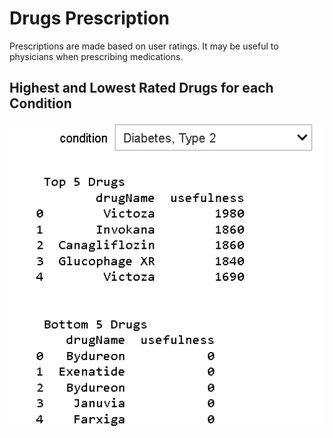 # Drugs Prescription
Prescriptions are made based on user ratings. It may be useful to physicians when prescribing medications.

## Highest and Lowest Rated Drugs for each Condition

![Highest and Lowest Rated Drugs for Diabetes](/pictures/sample1.png)

